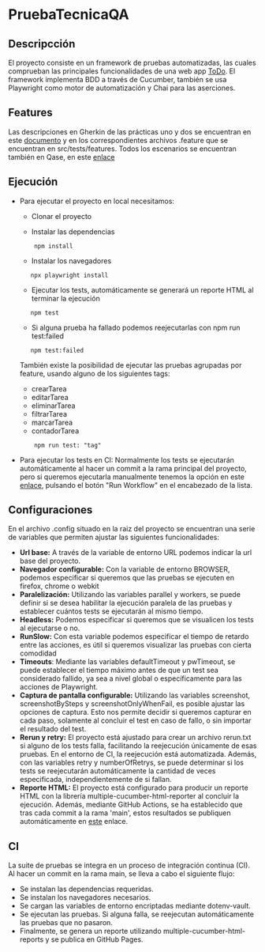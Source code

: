 # PruebaTecnicaQA

## Descripcción
El proyecto consiste en un framework de pruebas automatizadas, las cuales comprueban las principales funcionalidades de una web app [ToDo](https://todomvc.com/examples/vue/). El framework implementa BDD a través de Cucumber, también se usa Playwright como motor de automatización y Chai para las aserciones.

## Features
Las descripciones en Gherkin de las prácticas uno y dos se encuentran en este [documento](features.md) y en los correspondientes archivos
.feature que se encuentran en src/tests/features. Todos los escenarios se encuentran también en Qase, en este [enlace](https://app.qase.io/project/PC)

## Ejecución
* Para ejecutar el proyecto en local necesitamos:  

    * Clonar el proyecto  
    
    * Instalar las dependencias 

    ```plaintext 
        npm install
    ```

    * Instalar los navegadores 

     ```plaintext 
        npx playwright install
    ```
    
    * Ejecutar los tests, automáticamente se generará un reporte HTML al terminar la ejecución  

     ```plaintext 
        npm test
    ```

    * Si alguna prueba ha fallado podemos reejecutarlas con npm run test:failed  

     ```plaintext 
        npm test:failed
    ```


    También existe la posibilidad de ejecutar las pruebas agrupadas por feature, usando alguno de los siguientes tags:

    * crearTarea
    * editarTarea
    * eliminarTarea
    * filtrarTarea
    * marcarTarea
    * contadorTarea  

    ```plaintext 
        npm run test: "tag"
    ```  
    

* Para ejecutar los tests en CI:
    Normalmente los tests se ejecutarán automáticamente al hacer un commit a la rama principal del proyecto, pero si queremos ejecutarla manualmente tenemos la opción en este [enlace](https://github.com/xn0-MM/pruebaTecnicaQA/actions/workflows/pro.yml), pulsando el botón "Run Workflow" en el encabezado de la lista.


## Configuraciones
En el archivo .config situado en la raiz del proyecto se encuentran una serie de variables que permiten ajustar las siguientes funcionalidades:

* **Url base:** A través de la variable de entorno URL podemos indicar la url base del proyecto.
* **Navegador configurable:** Con la variable de entorno BROWSER, podemos especificar si queremos que las pruebas se ejecuten en firefox, chrome o webkit
* **Paralelización:** Utilizando las variables parallel y workers, se puede definir si se desea habilitar la ejecución paralela de las pruebas y establecer cuántos tests se ejecutarán al mismo tiempo.
* **Headless:** Podemos especificar si queremos que se visualicen los tests al ejecutarse o no.
* **RunSlow:** Con esta variable podemos especificar el tiempo de retardo entre las acciones, es útil si queremos visualizar las pruebas con cierta comodidad
* **Timeouts**: Mediante las variables defaultTimeout y pwTimeout, se puede establecer el tiempo máximo antes de que un test sea considerado fallido, ya sea a nivel global o específicamente para las acciones de Playwright.
* **Captura de pantalla configurable:** Utilizando las variables screenshot, screenshotBySteps y screenshotOnlyWhenFail, es posible ajustar las opciones de captura. Esto nos permite decidir si queremos capturar en cada paso, solamente al concluir el test en caso de fallo, o sin importar el resultado del test.
* **Rerun y retry:** El proyecto está ajustado para crear un archivo rerun.txt si alguno de los tests falla, facilitando la reejecución únicamente de esas pruebas. En el entorno de CI, la reejecución está automatizada. Además, con las variables retry y numberOfRetrys, se puede determinar si los tests se reejecutarán automáticamente la cantidad de veces especificada, independientemente de si fallan.
* **Reporte HTML:** El proyecto está configurado para producir un reporte HTML con la librería multiple-cucumber-html-reporter al concluir la ejecución. Además, mediante GitHub Actions, se ha establecido que tras cada commit a la rama 'main', estos resultados se publiquen automáticamente en [este](https://xn0-mm.github.io/pruebaTecnicaQA/) enlace.

## CI
La suite de pruebas se integra en un proceso de integración continua (CI). Al hacer un commit en la rama main, se lleva a cabo el siguiente flujo:

* Se instalan las dependencias requeridas.
* Se instalan los navegadores necesarios.
* Se cargan las variables de entorno encriptadas mediante dotenv-vault.
* Se ejecutan las pruebas. Si alguna falla, se reejecutan automáticamente las pruebas que no pasaron.
* Finalmente, se genera un reporte utilizando multiple-cucumber-html-reports y se publica en GitHub Pages.




